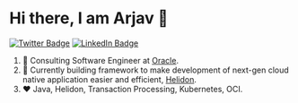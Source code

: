 
# Hi there, I am Arjav 👋

[![Twitter Badge](https://img.shields.io/badge/-desaiarjav-1ca0f1?style=flat-square&logo=twitter&logoColor=white)](https://twitter.com/desaiarjav) [![LinkedIn Badge](https://img.shields.io/badge/-desaiarjav-0077B5?style=flat-square&logo=linkedin&logoColor=white)](https://www.linkedin.com/in/arjav/)

1. :office: Consulting Software Engineer at [Oracle](https://www.oracle.com).
2. 🔭 Currently building framework to make development of next-gen cloud native application easier and efficient, [Helidon](https://www.helidon.io/).
4. :heart: Java, Helidon, Transaction Processing, Kubernetes, OCI.

<!--
![github stats](https://github-readme-stats.vercel.app/api?username=arjav-desai&show_icons=true&count_private=true&hide_title=true)


**arjav-desai/arjav-desai** is a ✨ _special_ ✨ repository because its `README.md` (this file) appears on your GitHub profile.

Here are some ideas to get you started:

- 🔭 I’m currently working on ...
- 🌱 I’m currently learning ...
- 👯 I’m looking to collaborate on ...
- 🤔 I’m looking for help with ...
- 💬 Ask me about ...
- 📫 How to reach me: ...
- 😄 Pronouns: ...
- ⚡ Fun fact: ...
-->
